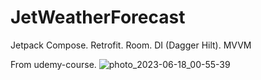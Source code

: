 # JetWeatherForecast
Jetpack Compose. Retrofit. Room. DI (Dagger Hilt). MVVM

From udemy-course.
![photo_2023-06-18_00-55-39](https://github.com/batya3000/JetWeatherForecast/assets/73420343/0954024b-32c1-4f7e-9f26-2f448cf100fc)
